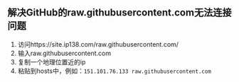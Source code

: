 ## 解决GitHub的raw.githubusercontent.com无法连接问题

1. 访问https://site.ip138.com/raw.githubusercontent.com/
2. 输入raw.githubusercontent.com
3. 复制一个地理位置近的ip
4. 粘贴到hosts中，例如：`151.101.76.133 raw.githubusercontent.com`

